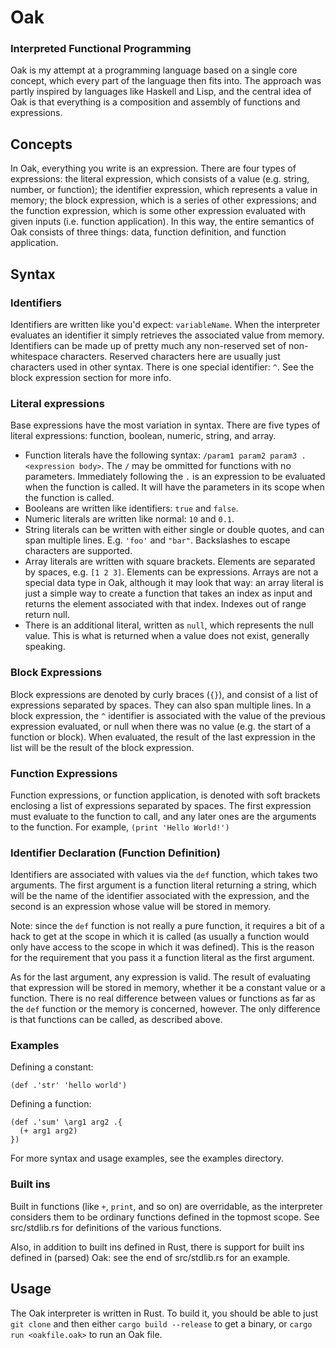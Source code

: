 # Oak

### Interpreted Functional Programming

Oak is my attempt at a programming language based on a single core concept, which every part of the language then fits into. The approach was partly inspired by languages like Haskell and Lisp, and the central idea of Oak is that everything is a composition and assembly of functions and expressions.

## Concepts

In Oak, everything you write is an expression. There are four types of expressions: the literal expression, which consists of a value (e.g. string, number, or function); the identifier expression, which represents a value in memory; the block expression, which is a series of other expressions; and the function expression, which is some other expression evaluated with given inputs (i.e. function application). In this way, the entire semantics of Oak consists of three things: data, function definition, and function application.

## Syntax

### Identifiers

Identifiers are written like you'd expect: `variableName`. When the interpreter evaluates an identifier it simply retrieves the associated value from memory. Identifiers can be made up of pretty much any non-reserved set of non-whitespace characters. Reserved characters here are usually just characters used in other syntax. There is one special identifier: `^`. See the block expression section for more info.

### Literal expressions

Base expressions have the most variation in syntax. There are five types of literal expressions: function, boolean, numeric, string, and array.
 - Function literals have the following syntax: `/param1 param2 param3 .<expression body>`. The `/` may be ommitted for functions with no parameters. Immediately following the `.` is an expression to be evaluated when the function is called. It will have the parameters in its scope when the function is called.
 - Booleans are written like identifiers: `true` and `false`.
 - Numeric literals are written like normal: `10` and `0.1`.
 - String literals can be written with either single or double quotes, and can span multiple lines. E.g. `'foo'` and `"bar"`. Backslashes to escape characters are supported.
 - Array literals are written with square brackets. Elements are separated by spaces, e.g. `[1 2 3]`. Elements can be expressions. Arrays are not a special data type in Oak, although it may look that way: an array literal is just a simple way to create a function that takes an index as input and returns the element associated with that index. Indexes out of range return null.
 - There is an additional literal, written as `null`, which represents the null value. This is what is returned when a value does not exist, generally speaking.

### Block Expressions

Block expressions are denoted by curly braces (`{}`), and consist of a list of expressions separated by spaces. They can also span multiple lines. In a block expression, the `^` identifier is associated with the value of the previous expression evaluated, or null when there was no value (e.g. the start of a function or block). When evaluated, the result of the last expression in the list will be the result of the block expression.

### Function Expressions

Function expressions, or function application, is denoted with soft brackets enclosing a list of expressions separated by spaces. The first expression must evaluate to the function to call, and any later ones are the arguments to the function. For example, `(print 'Hello World!')`

### Identifier Declaration (Function Definition)

Identifiers are associated with values via the `def` function, which takes two arguments. The first argument is a function literal returning a string, which will be the name of the identifier associated with the expression, and the second is an expression whose value will be stored in memory.

Note: since the `def` function is not really a pure function, it requires a bit of a hack to get at the scope in which it is called (as usually a function would only have access to the scope in which it was defined). This is the reason for the requirement that you pass it a function literal as the first argument.

As for the last argument, any expression is valid. The result of evaluating that expression will be stored in memory, whether it be a constant value or a function. There is no real difference between values or functions as far as the `def` function or the memory is concerned, however. The only difference is that functions can be called, as described above.

### Examples

Defining a constant:
```
(def .'str' 'hello world')
```

Defining a function:
```
(def .'sum' \arg1 arg2 .{
  (+ arg1 arg2)
})
```

For more syntax and usage examples, see the examples directory.

### Built ins

Built in functions (like `+`, `print`, and so on) are overridable, as the interpreter considers them to be ordinary functions defined in the topmost scope. See src/stdlib.rs for definitions of the various functions.

Also, in addition to built ins defined in Rust, there is support for built ins defined in (parsed) Oak: see the end of src/stdlib.rs for an example.

## Usage

The Oak interpreter is written in Rust. To build it, you should be able to just `git clone` and then either `cargo build --release` to get a binary, or `cargo run <oakfile.oak>` to run an Oak file.